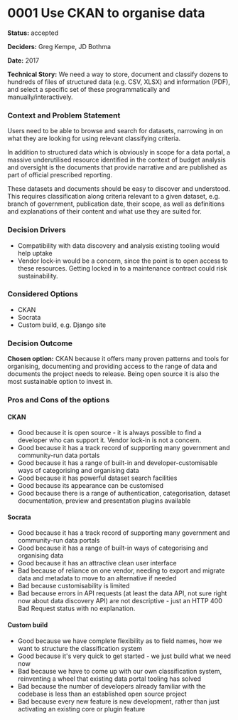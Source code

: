 # 0001 Use CKAN to organise data

**Status:** accepted

**Deciders:** Greg Kempe, JD Bothma

**Date:** 2017

**Technical Story:** We need a way to store, document and classify dozens to hundreds of files of structured data \(e.g. CSV, XLSX\) and information \(PDF\), and select a specific set of these programmatically and manually/interactively. 

### Context and Problem Statement

Users need to be able to browse and search for datasets, narrowing in on what they are looking for using relevant classifying criteria.

In addition to structured data which is obviously in scope for a data portal, a massive underutilised resource identified in the context of budget analysis and oversight is the documents that provide narrative and are published as part of official prescribed reporting.

These datasets and documents should be easy to discover and understood. This requires classification along criteria relevant to a given dataset, e.g. branch of government, publication date, their scope, as well as definitions and explanations of their content and what use they are suited for.

### Decision Drivers

* Compatibility with data discovery and analysis existing tooling would help uptake
* Vendor lock-in would be a concern, since the point is to open access to these resources. Getting locked in to a maintenance contract could risk sustainability.

### Considered Options

* CKAN
* Socrata
* Custom build, e.g. Django site

### Decision Outcome

**Chosen option:** CKAN because it offers many proven patterns and tools for organising, documenting and providing access to the range of data and documents the project needs to release. Being open source it is also the most sustainable option to invest in.

### Pros and Cons of the options

#### CKAN

* Good because it is open source - it is always possible to find a developer who can support it. Vendor lock-in is not a concern.
* Good because it has a track record of supporting many government and community-run data portals
* Good because it has a range of built-in and developer-customisable ways of categorising and organising data
* Good because it has powerful dataset search facilities
* Good because its appearance can be customised
* Good because there is a range of authentication, categorisation, dataset documentation, preview and presentation plugins available

#### Socrata

* Good because it has a track record of supporting many government and community-run data portals
* Good because it has a range of built-in ways of categorising and organising data
* Good because it has an attractive clean user interface
* Bad because of reliance on one vendor, needing to export and migrate data and metadata to move to an alternative if needed
* Bad because customisability is limited
* Bad because errors in API requests \(at least the data API, not sure right now about data discovery API\) are not descriptive - just an HTTP 400 Bad Request status with no explanation.

#### Custom build

* Good because we have complete flexibility as to field names, how we want to structure the classification system
* Good because it's very quick to get started - we just build what we need now
* Bad because we have to come up with our own classification system, reinventing a wheel that existing data portal tooling has solved
* Bad because the number of developers already familiar with the codebase is less than an established open source project
* Bad because every new feature is new development, rather than just activating an existing core or plugin feature

